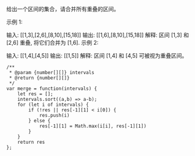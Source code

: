 给出一个区间的集合，请合并所有重叠的区间。

示例 1:

输入: [[1,3],[2,6],[8,10],[15,18]]
输出: [[1,6],[8,10],[15,18]]
解释: 区间 [1,3] 和 [2,6] 重叠, 将它们合并为 [1,6].
示例 2:

输入: [[1,4],[4,5]]
输出: [[1,5]]
解释: 区间 [1,4] 和 [4,5] 可被视为重叠区间。

```
/**
 * @param {number[][]} intervals
 * @return {number[][]}
 */
var merge = function(intervals) {
    let res = [];
    intervals.sort((a,b) => a-b);
    for (let i of intervals) {
        if (!res || res[-1][1] < i[0]) {
            res.push(i)
        } else {
            res[-1][1] = Math.max(i[i], res[-1][1])
        }
    }
    return res
};
```